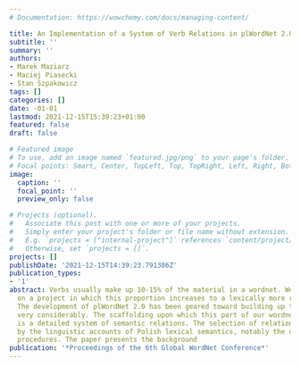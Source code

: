 ```yaml
---
# Documentation: https://wowchemy.com/docs/managing-content/

title: An Implementation of a System of Verb Relations in plWordNet 2.0
subtitle: ''
summary: ''
authors:
- Marek Maziarz
- Maciej Piasecki
- Stan Szpakowicz
tags: []
categories: []
date: -01-01
lastmod: 2021-12-15T15:39:23+01:00
featured: false
draft: false

# Featured image
# To use, add an image named `featured.jpg/png` to your page's folder.
# Focal points: Smart, Center, TopLeft, Top, TopRight, Left, Right, BottomLeft, Bottom, BottomRight.
image:
  caption: ''
  focal_point: ''
  preview_only: false

# Projects (optional).
#   Associate this post with one or more of your projects.
#   Simply enter your project's folder or file name without extension.
#   E.g. `projects = ["internal-project"]` references `content/project/deep-learning/index.md`.
#   Otherwise, set `projects = []`.
projects: []
publishDate: '2021-12-15T14:39:23.791386Z'
publication_types:
- '1'
abstract: Verbs usually make up 10-15% of the material in a wordnet. We have embarked
  on a project in which this proportion increases to a lexically more realistic 1/3.
  The development of plWordNet 2.0 has been geared toward building up the verb hierarchy
  very considerably. The scaffolding upon which this part of our wordnet will rest
  is a detailed system of semantic relations. The selection of relations is informed
  by the linguistic accounts of Polish lexical semantics, notably the derivational
  procedures. The paper presents the background
publication: '*Proceedings of the 6th Global WordNet Conference*'
---
```

